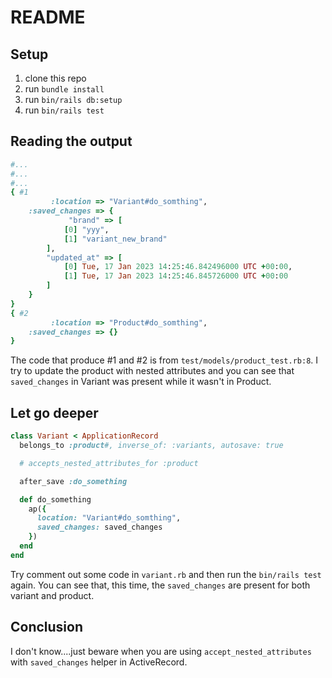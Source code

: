 # README

## Setup
1. clone this repo
2. run `bundle install`
3. run `bin/rails db:setup`
4. run `bin/rails test`

## Reading the output

```ruby
#...
#...
#...
{ #1
         :location => "Variant#do_somthing",
    :saved_changes => {
             "brand" => [
            [0] "yyy",
            [1] "variant_new_brand"
        ],
        "updated_at" => [
            [0] Tue, 17 Jan 2023 14:25:46.842496000 UTC +00:00,
            [1] Tue, 17 Jan 2023 14:25:46.845726000 UTC +00:00
        ]
    }
}
{ #2
         :location => "Product#do_somthing",
    :saved_changes => {}
}
```

The code that produce #1 and #2 is from `test/models/product_test.rb:8`. I try to update the product with nested attributes and you can see that `saved_changes` in Variant was present while it wasn't in Product.

## Let go deeper

```ruby
class Variant < ApplicationRecord
  belongs_to :product#, inverse_of: :variants, autosave: true

  # accepts_nested_attributes_for :product

  after_save :do_something

  def do_something
    ap({
      location: "Variant#do_somthing",
      saved_changes: saved_changes
    })
  end
end
```

Try comment out some code in `variant.rb` and then run the `bin/rails test` again. You can see that, this time, the `saved_changes` are present for both variant and product.

## Conclusion
I don't know....just beware when you are using `accept_nested_attributes` with `saved_changes` helper in ActiveRecord.